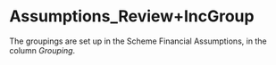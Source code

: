 # Assumptions_Review+IncGroup

The groupings are set up in the Scheme Financial Assumptions, in the
column _Grouping_.
